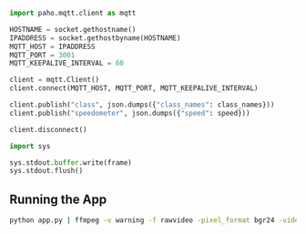 ```python
import paho.mqtt.client as mqtt
```

```python
HOSTNAME = socket.gethostname()
IPADDRESS = socket.gethostbyname(HOSTNAME)
MQTT_HOST = IPADDRESS
MQTT_PORT = 3001
MQTT_KEEPALIVE_INTERVAL = 60
```

```python
client = mqtt.Client()
client.connect(MQTT_HOST, MQTT_PORT, MQTT_KEEPALIVE_INTERVAL)
```

```python
client.publish("class", json.dumps({"class_names": class_names}))
client.publish("speedometer", json.dumps({"speed": speed}))
```

```python
client.disconnect()
```

```python
import sys
```

```python
sys.stdout.buffer.write(frame)  
sys.stdout.flush()
```

## Running the App
```bash
python app.py | ffmpeg -v warning -f rawvideo -pixel_format bgr24 -video_size 1280x720 -framerate 24 -i - http://0.0.0.0:3004/fac.ffm
```